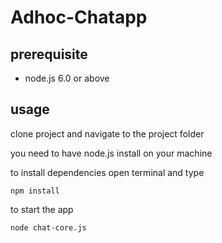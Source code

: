 # Adhoc-Chatapp


## prerequisite

- node.js 6.0 or above

## usage


clone project and navigate to the project folder

you need to have node.js install on your machine

to install dependencies open terminal and type
```
npm install
```


to start the app
```
node chat-core.js
```